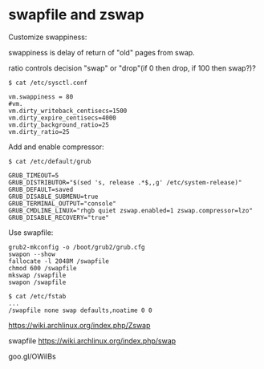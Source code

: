 # swapfile and zswap

Customize swappiness:

swappiness is delay of return of "old" pages from swap.

ratio controls decision "swap" or "drop"(if 0 then drop, if 100 then swap?)?
```
$ cat /etc/sysctl.conf

vm.swappiness = 80
#vm.
vm.dirty_writeback_centisecs=1500
vm.dirty_expire_centisecs=4000
vm.dirty_background_ratio=25
vm.dirty_ratio=25
```
Add and enable compressor:
```
$ cat /etc/default/grub 

GRUB_TIMEOUT=5
GRUB_DISTRIBUTOR="$(sed 's, release .*$,,g' /etc/system-release)"
GRUB_DEFAULT=saved
GRUB_DISABLE_SUBMENU=true
GRUB_TERMINAL_OUTPUT="console"
GRUB_CMDLINE_LINUX="rhgb quiet zswap.enabled=1 zswap.compressor=lzo"
GRUB_DISABLE_RECOVERY="true"
```

Use swapfile:
```
grub2-mkconfig -o /boot/grub2/grub.cfg
swapon --show
fallocate -l 2048M /swapfile
chmod 600 /swapfile
mkswap /swapfile
swapon /swapfile
```
```
$ cat /etc/fstab
...
/swapfile none swap defaults,noatime 0 0
```

https://wiki.archlinux.org/index.php/Zswap

swapfile
https://wiki.archlinux.org/index.php/swap

goo.gl/OWiIBs
